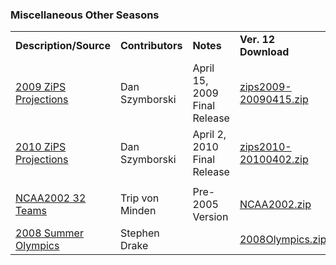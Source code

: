 <h3>Miscellaneous Other Seasons</h3>
<table class="post_content_table"><tbody><tr><td><strong>Description/Source</strong></td>
<td><strong>Contributors</strong></td>
<td><strong>Notes</strong></td>
<td><strong>Ver. 12 Download</strong></td>
</tr>
<tr><td><a href="http://www.baseballthinkfactory.org/oracle/discussion/2009_zips_projection_disk_for_diamond_mind_9_final" target="_blank" class="postlink" rel="noreferrer">2009 ZiPS Projections</a></td>
<td>Dan Szymborski</td>
<td>April 15, 2009 Final Release</td>
<td><a href="https://github.com/fishinnabarrel/dmb-homebrew/raw/master/Other/zips2009-20090415.zip" target="_blank" class="postlink" rel="noreferrer">zips2009-20090415.zip</a></td>
</tr>
<tr><td><a href="http://www.baseballthinkfactory.org/oracle/discussion/2010_zips_projection_disk_for_diamond_mind_90_final_edition/" target="_blank" class="postlink" rel="noreferrer">2010 ZiPS Projections</a></td>
<td>Dan Szymborski</td>
<td>April 2, 2010 Final Release</td>
<td><a href="https://github.com/fishinnabarrel/dmb-homebrew/raw/master/Other/zips2010-20100402.zip" target="_blank" class="postlink" rel="noreferrer">zips2010-20100402.zip</a></td>
</tr>
<tr><td></td>
<td></td>
<td></td>
<td></td>
</tr>
<tr><td><a href="http://www.stephendrake.com/other.html" target="_blank" class="postlink" rel="noreferrer">NCAA2002 32 Teams</a></td>
<td>Trip von Minden</td>
<td>Pre-2005 Version</td>
<td><a href="https://github.com/fishinnabarrel/dmb-homebrew/raw/master/Other/NCAA2002.zip" target="_blank" class="postlink" rel="noreferrer">NCAA2002.zip</a></td>
</tr>
<tr><td><a href="http://www.stephendrake.com/other.html" target="_blank" class="postlink" rel="noreferrer">2008 Summer Olympics</a></td>
<td>Stephen Drake</td>
<td></td>
<td><a href="https://github.com/fishinnabarrel/dmb-homebrew/raw/master/Other/2008Olympics.zip" target="_blank" class="postlink" rel="noreferrer">2008Olympics.zip</a></td>
</tr>
</tbody></table>